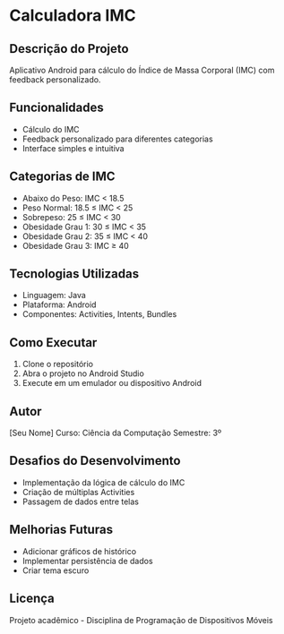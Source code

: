# Calculadora IMC

## Descrição do Projeto
Aplicativo Android para cálculo do Índice de Massa Corporal (IMC) com feedback personalizado.

## Funcionalidades
- Cálculo do IMC 
- Feedback personalizado para diferentes categorias
- Interface simples e intuitiva

## Categorias de IMC
- Abaixo do Peso: IMC < 18.5
- Peso Normal: 18.5 ≤ IMC < 25
- Sobrepeso: 25 ≤ IMC < 30
- Obesidade Grau 1: 30 ≤ IMC < 35
- Obesidade Grau 2: 35 ≤ IMC < 40
- Obesidade Grau 3: IMC ≥ 40

## Tecnologias Utilizadas
- Linguagem: Java
- Plataforma: Android
- Componentes: Activities, Intents, Bundles

## Como Executar
1. Clone o repositório
2. Abra o projeto no Android Studio
3. Execute em um emulador ou dispositivo Android

## Autor
[Seu Nome]
Curso: Ciência da Computação
Semestre: 3º

## Desafios do Desenvolvimento
- Implementação da lógica de cálculo do IMC
- Criação de múltiplas Activities
- Passagem de dados entre telas

## Melhorias Futuras
- Adicionar gráficos de histórico
- Implementar persistência de dados
- Criar tema escuro

## Licença
Projeto acadêmico - Disciplina de Programação de Dispositivos Móveis
